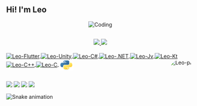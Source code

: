   ## Hi! I'm Leo

<div align="center">
  <img align="center" alt="Coding" height="400" width="1020" src="https://i.pinimg.com/originals/53/ad/0c/53ad0cc3373bbe0ea51dd878241952c6.gif">
</div> 

  ## 
  
<div align="center">
  <a href="https://github.com/leowvazd">
  <img height="180em" src="https://github-readme-stats.vercel.app/api?username=leowvazd&show_icons=true&theme=vision-friendly-dark&include_all_commits=true&count_private=true"/>
  <img height="180em" src="https://github-readme-stats.vercel.app/api/top-langs/?username=leowvazd&layout=compact&langs_count=7&theme=vision-friendly-dark"/>
</div>
  
<div style="display: inline_block"><br>
  <img align="center" alt="Leo-Flutter" height="30" width="40" src="https://cdn.jsdelivr.net/gh/devicons/devicon/icons/flutter/flutter-original.svg">
  <img align="center" alt="Leo-Unity" height="30" width="40" src="https://cdn.jsdelivr.net/gh/devicons/devicon/icons/unity/unity-original.svg">
  <img align="center" alt="Leo-C#" height="30" width="40" src="https://cdn.jsdelivr.net/gh/devicons/devicon/icons/csharp/csharp-original.svg">
  <img align="center" alt="Leo-.NET" height="30" width="40" src="https://cdn.jsdelivr.net/gh/devicons/devicon/icons/dot-net/dot-net-plain.svg">
  <img align="center" alt="Leo-Jv" height="30" width="40" src="https://cdn.jsdelivr.net/gh/devicons/devicon/icons/java/java-plain.svg">
  <img align="center" alt="Leo-Kt" height="30" width="40" src="https://cdn.jsdelivr.net/gh/devicons/devicon/icons/kotlin/kotlin-original.svg">
  <img align="center" alt="Leo-C++" height="30" width="40" src="https://cdn.jsdelivr.net/gh/devicons/devicon/icons/cplusplus/cplusplus-original.svg">
  <img align="center" alt="Leo-C" height="30" width="40" src="https://cdn.jsdelivr.net/gh/devicons/devicon/icons/c/c-original.svg">
  <img align="center" alt="Leo-Py" height="30" width="40" src="https://raw.githubusercontent.com/devicons/devicon/master/icons/python/python-original.svg">
  <img align="right" alt="Leo-pic" height="150" style="border-radius:50px;"src="https://c.tenor.com/0a0B6buLFhgAAAAC/robotchicken-nerd.gif">

</div>
  
  ## 
  
<div>
    <a href="https://www.instagram.com/vaz.aonde/" target="_blank"><img src="https://img.shields.io/badge/-Instagram-%23E4405F?style=for-the-badge&logo=instagram&logoColor=white" target="_blank"></a>
    <a href="https://www.linkedin.com/in/leonardo-vaz-5a4185208/" target="_blank"><img src="https://img.shields.io/badge/-LinkedIn-%230077B5?style=for-the-badge&logo=linkedin&logoColor=white" target="_blank"></a>
    <a href="https://discord.com/users/207097644332482560" target="_blank"><img src="https://img.shields.io/badge/Discord-7289DA?style=for-the-badge&logo=discord&logoColor=white" target="_blank"></a> 
    <a href = "mailto:leonardovazlourenco@gmail.com"><img src="https://img.shields.io/badge/-Gmail-%23333?style=for-the-badge&logo=gmail&logoColor=white" target="_blank"></a>
  
  ![Snake animation](https://github.com/leowvazd/leowvazd/blob/output/github-contribution-grid-snake.svg)
 
</div>
